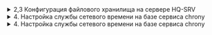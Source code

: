 </details>
 <details>
   <summary>2,3 Конфигурация файлового хранилища на сервере HQ-SRV</summary>

- HQ-SRV

```tcl
lsblk
mdadm --create /dev/md0 --level=0 --raid-devices=2 /dev/sd[b-d]
mdadm --detail -scan --verbose > /etc/mdadm.conf
apt-get update && apt-get install fdisk -y
echo -e "n\n\n\n\nw" | fdisk /dev/md0
mkfs.ext4 /dev/md0p1
echo "/dev/md0p1 /raid ext4 defaults 0 0" >> /etc/fstab
mkdir /raid
mount -a
apt-get install nfs-server -y
mkdir /raid/nfs
chown 99:99 /raid/nfs
chmod 777 /raid/nfs
echo "/raid/nfs 192.168.2.0/28(rw,sync,no_subtree_check)" >> /etc/exports
exportfs -a
exportfs -v
systemctl enable nfs
systemctl restart nfs
```

- HQ-CLI

```tcl
apt-get update && apt-get install nfs-common -y
mkdir -p /mnt/nfs
echo "192.168.1.10:/raid/nfs /mnt/nfs nfs intr,soft,_netdev,x-systemd.automount 0 0" >> /etc/fstab
mount -a
mount -v
touch /mnt/nfs/test
```

</details>
 <details>
   <summary>4. Настройка службы сетевого времени на базе сервиса chrony</summary>

- ISP

 ```tcl
apt-get install -y chrony
cat > /etc/chrony.conf <<EOF
server 127.0.0.1 iburst prefer
hwtimestamp *
local stratum 5
allow 0/0
EOF
systemctl enable --now chronyd
systemctl restart chronyd
chronyc sources
chronyc tracking | grep Stratum
```

- HQ-SRV

```tcl
apt-get install -y chrony
echo "server 172.16.1.1 iburst prefer" >> /etc/chrony.conf
systemctl enable --now chronyd
systemctl restart chronyd
```

- HQ-CLI

```tcl
apt-get install -y chrony
echo "server 172.16.1.1 iburst prefer" >> /etc/chrony.conf
systemctl enable --now chronyd
systemctl restart chronyd
```

- HQ-RTR

```tcl
enable
configure terminal
ntp server 172.16.1.1
ntp timezone utc+5
write memory
ip nat source static tcp 172.16.1.4 8080 192.168.1.10 80
ip nat source static tcp 172.16.1.4 2026 192.168.1.10 2026
write
```

- BR-RTR

```tcl
enable
configure terminal
ntp server 172.16.2.1
ntp timezone utc+5
write memory
ip nat source static tcp 172.16.2.5 8080 192.168.3.10 8080
ip nat source static tcp 172.16.2.5 2026 192.168.3.10 2026
write
```

- BR-SRV

```tcl
apt-get update && apt-get install chrony -y
echo "server 172.16.1.1 iburst prefer" >> /etc/chrony.conf
systemctl enable --now chronyd
systemctl restart chronyd
```

</details>
 <details>
   <summary>4. Настройка службы сетевого времени на базе сервиса chrony</summary>

- HQ-RTR

```tcl
ip nat source static tcp 172.16.1.4 8080 192.168.1.10 80
ip nat source static tcp 172.16.1.4 2026 192.168.1.10 2026
write
```

- BR-RTR

```tcl
ip nat source static tcp 172.16.2.5 8080 192.168.3.10 8080
ip nat source static tcp 172.16.2.5 2026 192.168.3.10 2026
write
```
